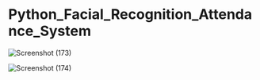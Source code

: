 # Python_Facial_Recognition_Attendance_System

![Screenshot (173)](https://github.com/tkdeshan/Python_Facial_Recognition_Attendance_System/assets/100216231/f35b3c80-1e38-4357-bd76-3b228b916496)

![Screenshot (174)](https://github.com/tkdeshan/Python_Facial_Recognition_Attendance_System/assets/100216231/91ec8eea-23d1-48a8-8c02-321a3ca5fd80)
